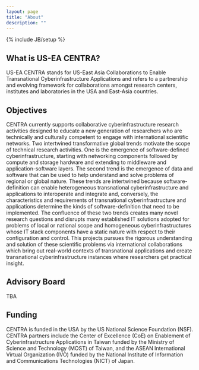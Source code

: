 ```yaml
---
layout: page
title: "About"
description: ""
---
```


{% include JB/setup %}



## What is US-EA CENTRA?

US-EA CENTRA stands for US-East Asia Collaborations to Enable Transnational Cyberinfrastructure Applications and refers to a partnership and evolving framework for collaborations amongst research centers, institutes and laboratories in the USA and East-Asia countries.

## Objectives

CENTRA currently supports collaborative cyberinfrastructure research activities designed to educate a new generation of
researchers who are technically and culturally competent to engage with international scientific networks. Two intertwined transformative global trends motivate the scope of technical research activities. One is the emergence of software-defined cyberinfrastructure, starting with networking components followed by compute and storage hardware and extending to middleware and application-software layers. The second trend is the emergence of data and software that can be used to help understand and solve problems of regional or global nature. These trends are intertwined because software-definition can enable heterogeneous transnational cyberinfrastructure and applications to interoperate and integrate and, conversely, the characteristics and requirements of transnational cyberinfrastructure and applications determine the kinds of software-definition that need to be implemented. The confluence of these two trends creates many novel research questions and disrupts many established IT solutions adopted for problems of local or national scope and homogeneous cyberinfrastructures whose IT stack components have a static nature with respect to their configuration and control. This projects pursues the rigorous understanding and solution of these scientific problems via international collaborations which bring out real-world contexts of transnational applications and create transnational cyberinfrastructure instances where researchers get practical insight.

## Advisory Board

TBA

## Funding

CENTRA is funded in the USA by the US National Science Foundation (NSF). CENTRA partners include the Center of Excellence (CoE) on Enablement of Cyberinfrastructure Applications in Taiwan funded by the Ministry of Science and Technology (MOST) of Taiwan, and the ASEAN International Virtual Organization (IVO) funded by the National Institute of Information and Communications Technologies (NICT) of Japan.


